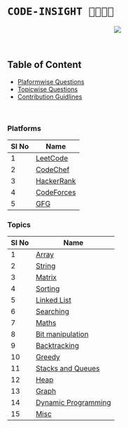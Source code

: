 # `CODE-INSIGHT 👩‍💻👨‍💻`

<p align="center">
    <img src=https://wallpaperbat.com/img/250091-coding-minimalist-wallpaper.jpg/>
 </p>

<br />

## Table of Content
- [Plaformwise Questions](/README.md/#Platforms)
- [Topicwise Questions](/README.md/#Topics)
- [Contribution Guidlines](/CONTRIBUTING.md)

<!-- <p><img align="left" src="https://github-readme-stats.vercel.app/api/top-langs?username=Code-Insight&show_icons=true&locale=en&layout=compact" alt="Code-Insight" /></p>

<p>&nbsp;<img align="center" src="https://github-readme-stats.vercel.app/api?username=Code-Insight&show_icons=true&locale=en" alt="Code-Insight" /></p>

<p><img align="center" src="https://github-readme-streak-stats.herokuapp.com/?user=Code-Insight&" alt="Code-Insight" /></p> -->
<br />

### Platforms

| **Sl No**      | **Name** |
| ----------- | ----------- |
| 1      | [LeetCode](/Leetcode/leetcodeQuestions.md)   |
| 2      | [CodeChef ](/CodeChef/codechefQuestions.md)  |
| 3      | [HackerRank](https://github.com/C-a-thing/Code-Insight/blob/main/HackerRank/hackerrankQuestions.md)|
| 4      | [CodeForces](/CodeForces/codeforcesQuestions.md) |
| 5      | [GFG ](/GFG/GFGQuestions.md)    | 


### Topics
| **Sl No**      | **Name** |
| ----------- | ----------- |
| 1      | [Array](https://github.com/C-a-thing/Code-Insight/blob/main/Topic/Array.md)   |
| 2      | [String](https://github.com/C-a-thing/Code-Insight/blob/main/Topic/String.md)   |
| 3      | [Matrix](https://github.com/C-a-thing/Code-Insight/blob/main/Topic/Matrix.md) |
| 4      | [Sorting](https://github.com/C-a-thing/Code-Insight/blob/main/Topic/Sorting.md)|
| 5      | [Linked List](https://github.com/C-a-thing/Code-Insight/blob/main/Topic/Linked%20List.md)        |
| 6      | [Searching](https://github.com/C-a-thing/Code-Insight/blob/main/Topic/Searching.md) |
| 7      | [Maths](https://github.com/C-a-thing/Code-Insight/blob/main/Topic/Maths.md) |
| 8      | [Bit manipulation](https://github.com/C-a-thing/Code-Insight/blob/main/Topic/Bit%20manipulation.md) |
| 9      | [Backtracking](https://github.com/C-a-thing/Code-Insight/blob/main/Topic/Backtracking.md) |
| 10      | [Greedy](https://github.com/C-a-thing/Code-Insight/blob/main/Topic/Greedy.md) |
| 11      | [Stacks and Queues](https://github.com/C-a-thing/Code-Insight/blob/main/Topic/Stacks%20and%20Queues.md) |
| 12      | [Heap](https://github.com/C-a-thing/Code-Insight/blob/main/Topic/Heap.md) |
| 13      | [Graph](https://github.com/C-a-thing/Code-Insight/blob/main/Topic/Graph.md) |
| 14      | [Dynamic Programming](https://github.com/C-a-thing/Code-Insight/blob/main/Topic/Dynamic%20Programming.md) |
| 15      | [Misc](https://github.com/C-a-thing/Code-Insight/blob/main/Topic/Misc.md) |




 
 
 
 
